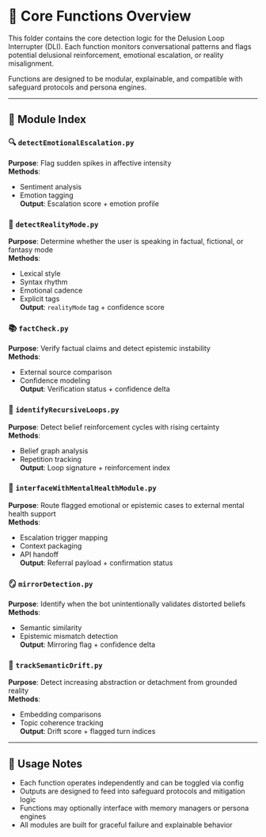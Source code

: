 <!-- Drafted collaboratively with Copilot -->

# 🧠 Core Functions Overview

This folder contains the core detection logic for the Delusion Loop Interrupter (DLI). Each function monitors conversational patterns and flags potential delusional reinforcement, emotional escalation, or reality misalignment.

Functions are designed to be modular, explainable, and compatible with safeguard protocols and persona engines.

---

## 📁 Module Index

### 🔍 `detectEmotionalEscalation.py`  
**Purpose**: Flag sudden spikes in affective intensity  
**Methods**:  
- Sentiment analysis  
- Emotion tagging  
**Output**: Escalation score + emotion profile

### 🧭 `detectRealityMode.py`  
**Purpose**: Determine whether the user is speaking in factual, fictional, or fantasy mode  
**Methods**:  
- Lexical style  
- Syntax rhythm  
- Emotional cadence  
- Explicit tags  
**Output**: `realityMode` tag + confidence score

### 📚 `factCheck.py`  
**Purpose**: Verify factual claims and detect epistemic instability  
**Methods**:  
- External source comparison  
- Confidence modeling  
**Output**: Verification status + confidence delta

### 🔁 `identifyRecursiveLoops.py`  
**Purpose**: Detect belief reinforcement cycles with rising certainty  
**Methods**:  
- Belief graph analysis  
- Repetition tracking  
**Output**: Loop signature + reinforcement index

### 🧠 `interfaceWithMentalHealthModule.py`  
**Purpose**: Route flagged emotional or epistemic cases to external mental health support  
**Methods**:  
- Escalation trigger mapping  
- Context packaging  
- API handoff  
**Output**: Referral payload + confirmation status

### 🪞 `mirrorDetection.py`  
**Purpose**: Identify when the bot unintentionally validates distorted beliefs  
**Methods**:  
- Semantic similarity  
- Epistemic mismatch detection  
**Output**: Mirroring flag + confidence delta

### 🧠 `trackSemanticDrift.py`  
**Purpose**: Detect increasing abstraction or detachment from grounded reality  
**Methods**:  
- Embedding comparisons  
- Topic coherence tracking  
**Output**: Drift score + flagged turn indices

---

## 🧪 Usage Notes

- Each function operates independently and can be toggled via config  
- Outputs are designed to feed into safeguard protocols and mitigation logic  
- Functions may optionally interface with memory managers or persona engines  
- All modules are built for graceful failure and explainable behavior
